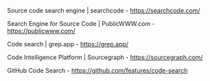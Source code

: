 Source code search engine |  searchcode - https://searchcode.com/

Search Engine for Source Code | PublicWWW.com - https://publicwww.com/

Code search | grep.app - https://grep.app/

Code Intelligence Platform | Sourcegraph - https://sourcegraph.com/

GitHub Code Search - https://github.com/features/code-search